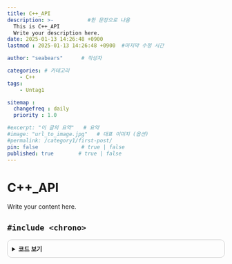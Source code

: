 ```yaml
---
title: C++_API
description: >-           #한 문장으로 나옴
  This is C++_API
  Write your description here.
date: 2025-01-13 14:26:48 +0900
lastmod : 2025-01-13 14:26:48 +0900  #마지막 수정 시간

author: "seabears"      # 작성자

categories: # 카테고리
    - C++
tags: 
    - Untag1

sitemap :
  changefreq : daily
  priority : 1.0

#excerpt: "이 글의 요약"   # 요약
#image: "url_to_image.jpg"   # 대표 이미지 (옵션)
#permalink: /category1/first-post/
pin: false              # true | false
published: true        # true | false
---
```



# C++_API
Write your content here.

## `#include <chrono>`


<details style="border: 1px solid #ccc; border-radius: 10px; padding: 10px;">
    <summary style="font-weight: bold; cursor: pointer;">코드 보기</summary>
    <div markdown="1" style="margin-top: 10px;">

```cpp
#include <iostream>
#include <thread>
#include <chrono>

using namespace std;

int main() {
	std::chrono::hours			h(12);	// 4byte
	std::chrono::minutes		m(34);	// 4byte
	std::chrono::seconds		s1(56);	// 8byte
	std::chrono::milliseconds	s2(11);	// 8byte
	std::chrono::nanoseconds	s3(22);	// 8byte

	std::cout << h.count() << " h" << std::endl;
	std::cout << m.count() << " m" << std::endl;
	std::cout << s1.count() << " sec" << std::endl;
	std::cout << s2.count() << " ms" << std::endl;
	std::cout << s3.count() << " ns" << std::endl;

	cout << sizeof(h) << endl;
	cout << sizeof(m) << endl;
	cout << sizeof(s1) << endl;
	cout << sizeof(s2) << endl;
	cout << sizeof(s3) << endl;

	return 0;
}
```
</div>
</details>



<br>

